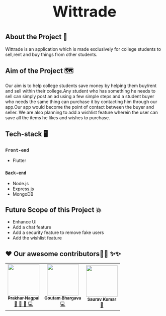 <h1 style="text-align:center; font-size:3rem">Wittrade<h1>

## About the Project :thought_balloon:

Wittrade is an application which is made exclusively for college students to sell,rent and buy things from other students.

## Aim of the Project :world_map:

Our aim is to help college students save money by helping them buy/rent and sell within their college.Any student who has something he needs to sell can simply post an ad using a few simple steps  and a student buyer who needs the same thing can purchase it by contacting him through our app.Our app would become the point of contact between the buyer and seller.
We are also planning to add a wishlist feature wherein the user can save all the items he likes and wishes to purchase.

## Tech-stack 🖥
### `Front-end`
- Flutter

### `Back-end`
- Node.js
- Express.js
- MongoDB

## Future Scope of this Project 💥

- Enhance UI
- Add a chat feature
- Add a security feature to remove fake users
- Add the wishlist feature


## ❤️ Our awesome contributors:technologist: ✨✨
<table>
  <tr>
    <td align="center">
            <a href="https://github.com/PrakharNagpal">
              <img src="https://avatars.githubusercontent.com/u/53858906?v=4" width="100px" alt=""/><br />
              <sub><b>Prakhar Nagpal</b></sub>
            </a><br/>
            <a href="https://github.com/PrakharNagpal">   
                👑 👀 💬 💻
            </a>
          </td>
    <td align="center">
            <a href="https://github.com/bhargav41">
              <img src="https://avatars.githubusercontent.com/u/77778242?v=4" width="100px" alt=""/><br />
              <sub><b>Goutam Bhargava</b></sub>
            </a><br/>
            <a href="https://github.com/bhargav41">
                💻
            </a>
          </td>
    <td align="center">
            <a href="https://github.com/microsaurav">
              <img src="https://avatars.githubusercontent.com/u/66825257?v=4" width="100px" alt=""/><br />
              <sub><b>Saurav Kumar</b></sub>
            </a><br/>
            <a href="https://github.com/microsaurav">
                📖
            </a>
          </td>
  </tr>
</table>

